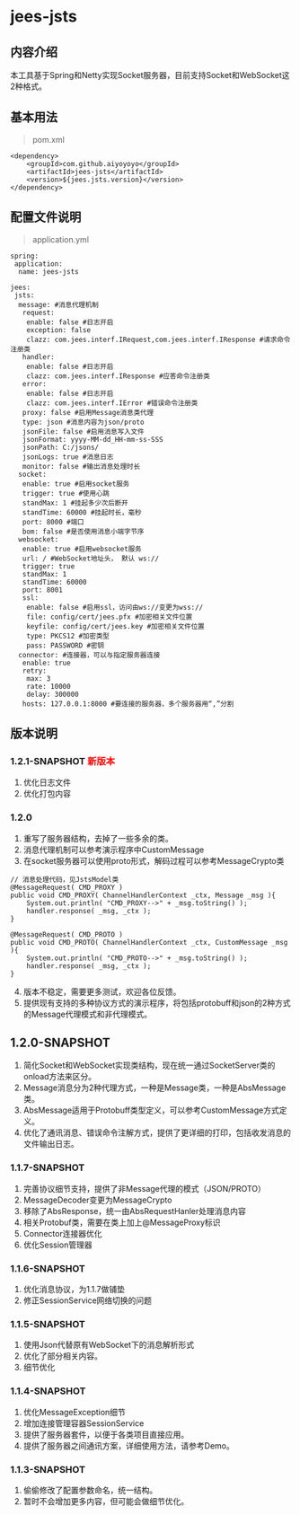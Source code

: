 # jees-jsts

## 内容介绍
本工具基于Spring和Netty实现Socket服务器，目前支持Socket和WebSocket这2种格式。

## 基本用法
> pom.xml
```
<dependency>
	<groupId>com.github.aiyoyoyo</groupId>
	<artifactId>jees-jsts</artifactId>
	<version>${jees.jsts.version}</version>
</dependency>
```

## 配置文件说明
> application.yml
```
spring:
 application:
  name: jees-jsts

jees:
 jsts:
  message: #消息代理机制
   request:
    enable: false #日志开启
    exception: false
    clazz: com.jees.interf.IRequest,com.jees.interf.IResponse #请求命令注册类
   handler:
    enable: false #日志开启
    clazz: com.jees.interf.IResponse #应答命令注册类
   error:
    enable: false #日志开启
    clazz: com.jees.interf.IError #错误命令注册类
   proxy: false #启用Message消息类代理
   type: json #消息内容为json/proto
   jsonFile: false #启用消息写入文件
   jsonFormat: yyyy-MM-dd_HH-mm-ss-SSS
   jsonPath: C:/jsons/
   jsonLogs: true #消息日志
   monitor: false #输出消息处理时长
  socket:
   enable: true #启用socket服务
   trigger: true #使用心跳
   standMax: 1 #挂起多少次后断开
   standTime: 60000 #挂起时长，毫秒
   port: 8000 #端口
   bom: false #是否使用消息小端字节序
  websocket:
   enable: true #启用websocket服务
   url: / #WebSocket地址头， 默认 ws:// 
   trigger: true
   standMax: 1
   standTime: 60000
   port: 8001
   ssl: 
    enable: false #启用ssl，访问由ws://变更为wss://
    file: config/cert/jees.pfx #加密相关文件位置
    keyfile: config/cert/jees.key #加密相关文件位置
    type: PKCS12 #加密类型
    pass: PASSWORD #密钥
  connector: #连接器，可以与指定服务器连接
   enable: true 
   retry:
    max: 3
    rate: 10000
    delay: 300000
   hosts: 127.0.0.1:8000 #要连接的服务器，多个服务器用“,”分割
```

## 版本说明
### 1.2.1-SNAPSHOT <font color='red'>新版本</font>
1. 优化日志文件
2. 优化打包内容
### 1.2.0
1. 重写了服务器结构，去掉了一些多余的类。
2. 消息代理机制可以参考演示程序中CustomMessage
3. 在socket服务器可以使用proto形式，解码过程可以参考MessageCrypto类
```
// 消息处理代码，见JstsModel类
@MessageRequest( CMD_PROXY )
public void CMD_PROXY( ChannelHandlerContext _ctx, Message _msg ){
    System.out.println( "CMD_PROXY-->" + _msg.toString() );
    handler.response( _msg, _ctx );
}

@MessageRequest( CMD_PROTO )
public void CMD_PROTO( ChannelHandlerContext _ctx, CustomMessage _msg ){
    System.out.println( "CMD_PROTO-->" + _msg.toString() );
    handler.response( _msg, _ctx );
}
```
4. 版本不稳定，需要更多测试，欢迎各位反馈。
5. 提供现有支持的多种协议方式的演示程序，将包括protobuff和json的2种方式的Message代理模式和非代理模式。
## 1.2.0-SNAPSHOT
1. 简化Socket和WebSocket实现类结构，现在统一通过SocketServer类的onload方法来区分。
2. Message消息分为2种代理方式，一种是Message类，一种是AbsMessage类。
3. AbsMessage适用于Protobuff类型定义，可以参考CustomMessage方式定义。
4. 优化了通讯消息、错误命令注解方式，提供了更详细的打印，包括收发消息的文件输出日志。
### 1.1.7-SNAPSHOT
1. 完善协议细节支持，提供了非Message代理的模式（JSON/PROTO）
2. MessageDecoder变更为MessageCrypto
3. 移除了AbsResponse，统一由AbsRequestHanler处理消息内容
4. 相关Protobuf类，需要在类上加上@MessageProxy标识
5. Connector连接器优化
6. 优化Session管理器
### 1.1.6-SNAPSHOT
1. 优化消息协议，为1.1.7做铺垫
2. 修正SessionService网络切换的问题
### 1.1.5-SNAPSHOT
1. 使用Json代替原有WebSocket下的消息解析形式
2. 优化了部分相关内容。
3. 细节优化
### 1.1.4-SNAPSHOT
1. 优化MessageException细节
2. 增加连接管理容器SessionService
3. 提供了服务器套件，以便于各类项目直接应用。
4. 提供了服务器之间通讯方案，详细使用方法，请参考Demo。
### 1.1.3-SNAPSHOT
1. 偷偷修改了配置参数命名，统一结构。
2. 暂时不会增加更多内容，但可能会做细节优化。

